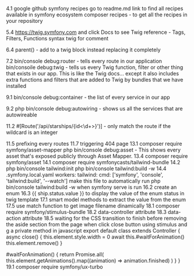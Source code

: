 4.1 
 google github symfony recipes go to readme.md link to find all recipes available in symfony ecosystem
 composer recipes - to get all the recipes in your repository
 
5.4 https://twig.symfony.com and click Docs to see Twig reference - Tags, Filters, Functions
 syntax twig for comment
 
6.4 parent() - add to a twig block instead replacing it completely

7.2 
 bin/console debug:router - tells every route in our application
 bin/consoile debug:twig - tells us every Twig function, filter or other thing that exists in our app. This is like the Twig docs... except it also includes extra functions and filters that are added to Twig by bundles that we have installed
 
9.1 bin/console debug:container - the list of every service in our app

9.2 php bin/console debug:autowiring - shows us all the services that are autowireable

11.2 
 #[Route('/api/starships/{id<\d+>}')] - only match the route if the wildcard is an integer
 
11.5 prefixing every routes
11.7 triggering 404 page
13.1 composer require symfony/asset-mapper
 php bin/console debug:asset - This shows every asset that's exposed publicly through Asset Mapper.
13.4 composer require symfony/asset
14.1 composer require symfonycasts/tailwind-bundle
14.2 
 php bin/console tailwind:init
 php bin/console tailwind:build -w
14.4 
.symfony.local.yaml
workers:
  tailwind:
    cmd: ['symfony', 'console', 'tailwind:build', '--watch']
make this file to automatically run php bin/console tailwind:build -w when symfony serve is run
16.2 create an enum
16.3 {{ ship.status.value }} to display the value of the enum status in twig template
17.1 smart model methods to extract the value from the enum 
17.5 use match function to get image filename dinamically
18.1 composer require symfony/stimulus-bundle
18.2 data-controller attribute
18.3 data-action attribute
18.5 waiting for the CSS transition to finish before removing the aside section from the page when click close button using stimulus and g a private method in javascript
export default class extends Controller {
  async close() {
    this.element.style.width = 0
    await this.#waitForAnimation()
    this.element.remove()
  }
  
  #waitForAnimation() {
    return Promise.all(
      this.element.getAnimations().map((animation) => animation.finished)
    )
  }
}
19.1 composer require symfony/ux-turbo
    
